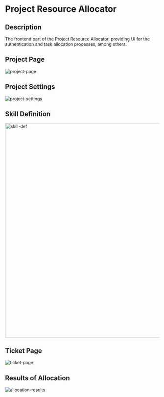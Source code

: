 # Project Resource Allocator

## Description 

The frontend part of the Project Resource Allocator, providing UI for the authentication and task allocation processes, among others.

## Project Page 

![project-page](https://github.com/High-Voltaged/Project-resource-allocator-frontend/assets/71522782/c180b204-e074-49d5-8525-a094d4843e1a)

## Project Settings

![project-settings](https://github.com/High-Voltaged/Project-resource-allocator-frontend/assets/71522782/dbf14296-95b6-43aa-bb8f-116a9f89e269)

## Skill Definition

<img src="https://github.com/High-Voltaged/Project-resource-allocator-frontend/assets/71522782/6337b93d-8d23-4eb4-868c-a6251d0cd874" alt="skill-def" width="700" />

## Ticket Page

![ticket-page](https://github.com/High-Voltaged/Project-resource-allocator-frontend/assets/71522782/bfa22814-7690-4bd5-a57a-425d923822ee)

## Results of Allocation

![allocation-results](https://github.com/High-Voltaged/Project-resource-allocator-frontend/assets/71522782/c16b1e7f-1b3c-4e1a-80eb-1e66e850f9f7)
